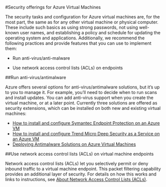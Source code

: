 <properties title="Security offerings for Azure Virtual Machines" pageTitle="Security offerings for Azure Virtual Machines" description="Quick overview of key security features for Azure VMs and links to details" metaKeywords="" services="virtual machines" solutions="" documentationCenter="" authors="kathydav" videoId="" scriptId="" />

<tags ms.service="virtual-machines" ms.workload="infrastructure-services" ms.tgt_pltfrm="vm-multiple" ms.devlang="na" ms.topic="article" ms.date="01/01/1900" ms.author="kathydav" />

#Security offerings for Azure Virtual Machines

<p>The security tasks and configuration for Azure virtual machines are, for the most part, the same as for any other virtual machine or physical computer. These include such basics as using strong passwords, not using well-known user names, and establishing a policy and schedule for updating the operating system and applications. Additionally, we recommend the following practices and provide features that you can use to implement them: 

- Run anti-virus/anti-malware

- Use network access control lists (ACLs) on endpoints
 
##Run anti-virus/antimalware

Azure offers several options for anti-virus/antimalware solutions, but it’s up to you to manage it. For example, you’ll need to decide when to run scans and install updates. You can add anti-virus support when you create the virtual machine, or at a later point. Currently three solutions are offered as security extensions, which can be installed on both new and existing virtual machines:

- [How to install and configure Symantec Endpoint Protection on an Azure VM](http://go.microsoft.com/fwlink/p/?LinkId=404207)
- [How to install and configure Trend Micro Deep Security as a Service on an Azure VM](http://go.microsoft.com/fwlink/p/?LinkId=404206)
- [Deploying Antimalware Solutions on Azure Virtual Machines](http://azure.microsoft.com/blog/2014/05/13/deploying-antimalware-solutions-on-azure-virtual-machines/)
 

##Use network access control lists (ACLs) on virtual machine endpoints

Network access control lists (ACLs) let you selectively permit or deny inbound traffic to a virtual machine endpoint. This packet filtering capability provides an additional layer of security. For details on how this works and links to instructions, see [About Network Access Control Lists (ACLs)](http://go.microsoft.com/fwlink/?LinkId=506655).




